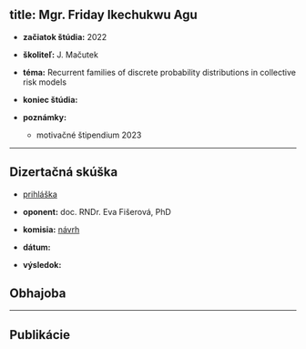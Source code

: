 title: Mgr. Friday Ikechukwu Agu
---

* **začiatok štúdia:** 2022    
* **školiteľ:**  J. Mačutek  
* **téma:** Recurrent families of discrete probability distributions in collective risk models    
* **koniec štúdia:**    
* **poznámky:**

     - motivačné štipendium 2023



---


## Dizertačná skúška

* [prihláška](DS_agu/prihlaska.pdf)   

* **oponent:**  doc. RNDr. Eva Fišerová, PhD   
* **komisia:** [návrh](DS_agu/navrh_komisia.pdf)
* **dátum:**    
* **výsledok:**    




## Obhajoba



---


## Publikácie


